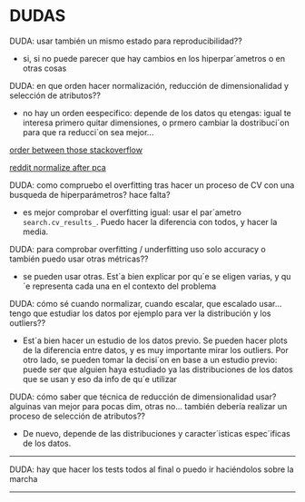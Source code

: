 # DUDAS

DUDA: usar también un mismo estado para reproducibilidad??
- si, si no puede parecer que hay cambios en los hiperpar´ametros o en otras cosas

DUDA: en que orden hacer normalización, reducción de dimensionalidad y selección de atributos??
- no hay un orden eespecifico: depende de los datos qu etengas: igual te interesa primero quitar dimensiones, o prmero cambiar la dostribuci´on para que ra reducci´on sea mejor...

[order between those stackoverflow](https://stackoverflow.com/questions/46062679/right-order-of-doing-feature-selection-pca-and-normalization)

[reddit normalize after pca](https://www.reddit.com/r/datascience/comments/15u6esb/feature_selection_normalization_before_or_after/?rdt=59437)

DUDA: como compruebo el overfitting tras hacer un proceso de CV con una busqueda de hiperparámetros? hace falta?
- es mejor comprobar el overfitting igual: usar el par´ametro `search.cv_results_`.
Puedo hacer la diferencia con todos, y hacer la media.

DUDA: para comprobar overfitting / underfitting uso solo accuracy o también puedo usar otras métricas??
- se pueden usar otras. Est´a bien explicar por qu´e se eligen varias, y qu´e representa cada una en el contexto del problema

DUDA: cómo sé cuando normalizar, cuando escalar, que escalado usar... tengo que estudiar los datos por ejemplo para ver la distribución y los outliers??
- Est´a bien hacer un estudio de los datos previo. Se pueden hacer plots de la diferencia entre datos, y es muy importante mirar los outliers.
Por otro lado, se pueden tomar la decisi´on en base a un estudio previo: puede ser que alguien haya estudiado ya las distribuciones de los datos que se usan y eso da info de qu´e utilizar

DUDA: cómo saber que técnica de reducción de dimensionalidad usar? alguinas van mejor para pocas dim, otras no...
también debería realizar un proceso de selección de atributos??
- De nuevo, depende de las distribuciones y caracter´isticas espec´ificas de los datos.


---

DUDA: hay que hacer los tests todos al final o puedo ir haciéndolos sobre la marcha


---
